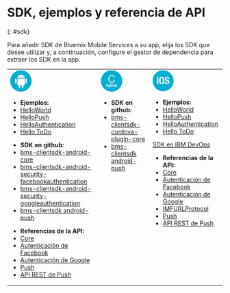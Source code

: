 # SDK, ejemplos y referencia de API
{: #sdk}

Para añadir SDK de Bluemix Mobile Services a su app, elija los SDK que desee utilizar y, a continuación, configure el gestor de dependencia para extraer los SDK en la app.

<table id="sdk__sdk-table-mbaas" class="mobile-dl"><tbody><tr class="doc-tr-even"><td><img src="images/Droid_SDK_icon.png" alt="android">
<!---
<p class="cta"><a href="/docs/starters/mobilefirst/gettingstarted/android_existingproject.html#setup_sdk_gradle">Get SDK</a></p>
--->

<ul><li><strong>Ejemplos:</strong></li>
<li><a href="gettingstarted/android.html">HelloWorld</a></li>
<li><a href="https://github.com/ibm-bluemix-mobile-services/bms-samples-android-hellopush" rel="external" title="(Se abre en un nuevo separador o ventana)" target="_blank">HelloPush</a>
</li>
<li><a href="https://github.com/ibm-bluemix-mobile-services/bms-samples-android-helloauthentication" rel="external" title="(Se abre en un nuevo separador o ventana)" target="_blank">HelloAuthentication</a>
</li>
<li><a href="https://github.com/ibm-bluemix-mobile-services/bms-samples-android-hellotodo" rel="external" title="(Se abre en un nuevo separador o ventana)" target="_blank">Hello ToDo</a></li>

</ul>

<ul><li><strong>SDK en github:</strong></li>
<li><a href="https://github.com/ibm-bluemix-mobile-services/bms-clientsdk-android-core" rel="external" title="(Se abre en un nuevo separador o ventana)" target="_blank">bms-clientsdk-android-core</a></li>
<li><a href="https://github.com/ibm-bluemix-mobile-services/bms-clientsdk-android-security-facebookauthentication" rel="external" title="(Se abre en un nuevo separador o ventana)" target="_blank">bms-clientsdk-android-security-facebookauthentication</a></li>
<li><a href="https://github.com/ibm-bluemix-mobile-services/bms-clientsdk-android-security-googleauthentication" rel="external" title="(Se abre en un nuevo separador o ventana)" target="_blank">bms-clientsdk-android-security-googleauthentication</a></li>
<li><a href="https://github.com/ibm-bluemix-mobile-services/bms-clientsdk-android-push" rel="external" title="(Se abre en un nuevo separador o ventana)" target="_blank">bms-clientsdk android-push</a></li>
</ul>
<ul>
<li><strong>Referencias de la API:</strong></li>
<li><a href="https://www.{DomainName}/docs/api/content/api/mobilefirst/android/core-api-doc/overview-summary.html" rel="external" title="(Se abre en un nuevo separador o ventana)" target="_blank">Core</a></li>
<li><a href="https://www.{DomainName}/docs/api/content/api/mobilefirst/android/facebook-api-doc/index.html" rel="external" title="(Se abre en un nuevo separador o ventana)" target="_blank">Autenticación de Facebook</a></li>
<li><a href="https://www.{DomainName}/docs/api/content/api/mobilefirst/android/google-api-doc/index.html" rel="external" title="(Se abre en un nuevo separador o ventana)" target="_blank">Autenticación de Google</a></li>
<li><a href="https://www.{DomainName}/docs/api/content/api/mobilefirst/android/push-api-doc/overview-summary.html" rel="external" title="(Se abre en un nuevo separador o ventana)" target="_blank">Push</a></li>
<li><a href="https://www.{DomainName}/docs/api/content/api/mobilefirst/android/push-api-doc/overview-summary.html" rel="external" title="(Se abre en un nuevo separador o ventana)" target="_blank">API REST de Push</a></li>
</ul>
</td><td valign="top"><img src="images/cdova_sdk_icon.png" alt="cordova">
<!---
<p class="cta"><a href="test">Get SDK</a></p>
--->
<!---
<ul><li><strong>Samples:</strong></li>
<li><a href="gettingstarted/cordova.html">HelloWorld</a></li>
-->
</ul>

<ul><li><strong>SDK en github:</strong></li>
<li><a href="https://github.com/ibm-bluemix-mobile-services/bms-clientsdk-cordova-plugin-core" rel="external" title="(Se abre en un nuevo separador o ventana)" target="_blank">bms-clientsdk-cordova-plugin-core</a></li>
<li><a href="https://github.com/ibm-bluemix-mobile-services/bms-clientsdk-cordova-plugin-push" rel="external" title="(Se abre en un nuevo separador o ventana)" target="_blank">bms-clientsdk android-push</a></li>
</ul>

</td>
<td valign="top"><img src="images/iOS_SDK_icon.png" alt="ios">

<!---
<p class="cta"><a href="/docs/starters/mobilefirst/gettingstarted/existingproject.html#setup_sdk_cocoapods">Get
SDK</a></p> --->

<ul><li><strong>Ejemplos:</strong></li>
<li><a href="gettingstarted/ios.html">HelloWorld</a></li>
<li><a href="https://github.com/ibm-bluemix-mobile-services/bms-samples-ios-hellopush" rel="external" title="(Se abre en un nuevo separador o ventana)" target="_blank">HelloPush</a>
</li>
<li><a href="https://github.com/ibm-bluemix-mobile-services/bms-samples-ios-helloauthentication" rel="external" title="(Se abre en un nuevo separador o ventana)" target="_blank">HelloAuthentication</a>
</li>
<li><a href="https://github.com/ibm-bluemix-mobile-services/bms-samples-ios-hellotodo" rel="external" title="(Se abre en un nuevo separador o ventana)" target="_blank">Hello ToDo</a></li>
</ul>

<p class="devops"><a href="https://hub.jazz.net/git/bluemixmobilesdk/imf-ios-sdk/archive?revstr=master">SDK en IBM
DevOps</a></p>
<ul>
<li><strong>Referencias de la API:</strong></li>
<li><a href="https://www.{DomainName}/docs/api/content/api/mobilefirst/ios/IMFCore_api-doc/html/index.html" rel="external" title="(Se abre en un nuevo separador o ventana)" target="_blank">Core</a></li>
<li><a href="https://www.{DomainName}/docs/api/content/api/mobilefirst/ios/IMFFacebookAuthentication_api-doc/html/index.html" rel="external" title="(Se abre en un nuevo separador o ventana)" target="_blank">Autenticación de Facebook</a></li>
<li><a href="https://www.{DomainName}/docs/api/content/api/mobilefirst/ios/IMFGoogleAuthentication_api-doc/html/index.html" rel="external" title="(Se abre en un nuevo separador o ventana)" target="_blank">Autenticación de Google</a></li>
<li><a href="https://www.{DomainName}/docs/api/content/api/mobilefirst/ios/IMFURLProtocol_api-doc/html/index.html" rel="external" title="(Se abre en un nuevo separador o ventana)" target="_blank">IMFURLProtocol</a></li>
<li><a href="https://www.{DomainName}/docs/api/content/api/mobilefirst/ios/IMFPush_api-doc/html/index.html" rel="external" title="(Se abre en un nuevo separador o ventana)" target="_blank">Push</a></li>
<li><a href="https://www.{DomainName}/docs/api/content/api/mobilefirst/android/push-api-doc/overview-summary.html" rel="external" title="(Se abre en un nuevo separador o ventana)" target="_blank">API REST de Push</a></li>
</ul>
</td>
</tr>
</tbody>
</table>
